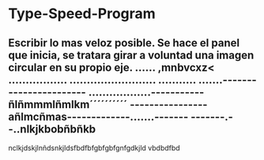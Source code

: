 # Type-Speed-Program
Escribir lo mas veloz posible.
Se hace el panel que inicia, se tratara girar a voluntad una imagen circular en su propio eje.
......
,mnbvcxz<
.................
.........................
...........
.......-----------------------
..................-----------ñlñmmmlñmlkm´´´´´´´´´´
----------------añlmcñmas-------------.......-------
-------.--..nlkjkbobñbñkb
-----
nclkjdskjlnñdsnkjldsfbdfbfgbfgbfgnfgdkjld
vbdbdfbd
